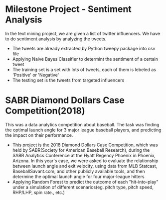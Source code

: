 # Milestone Project - Sentiment Analysis
In the text mining project, we are given a list of twitter influencers. We have to do sentiment analysis by analyzing the tweets.
* The tweets are already extracted by Python tweepy package into csv file
* Applying Naive Bayes Classifier to determint the sentiment of a certain tweet
* The training set is a set with lots of tweets, each of them is lebeled as 'Positive' or 'Negative'
* The testing set is the tweets from targeted influencers

# SABR Diamond Dollars Case Competition(2018)
This was a data analytics competition about baseball. The task was finding the optimal launch angle for 3 major league baseball players, and predicting the impact on their performance.

* This project is the 2018 Diamond Dollars Case Competition, which was held by SABR(Society for American Baseball Research), during the SABR Analytics Conference at the Hyatt Regency Phoenix in Phoenix, Arizona. In this year's case, we were asked to evaluate the relationship between launch angle and exit velocity, using data from MLB Statcast, BaseballSavant.com, and other publicly available tools, and then determine the optimal launch angle for four major-league hitters
* Applying Random Forest to predict the outcome of each "hit-into-play" under a simulation of different scenarios(eg. pitch type, pitch speed, RHP/LHP, spin rate., etc.)
